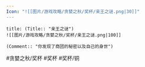 ```yaml
---
Icon: "![[图片/游戏攻略/贪婪之秋/奖杯/亲王之谜.png|30]]"
---
```

```ad-common-bronze-trophy
title: (Title:: "亲王之谜")
![[图片/游戏攻略/贪婪之秋/奖杯/亲王之谜.png|100]]

(Comment:: "你发现了商团的秘密以及自己的身世")
```

#贪婪之秋/奖杯 #奖杯 #奖杯/铜

